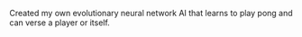 Created my own evolutionary neural network AI that learns to play pong and can verse a player or itself.